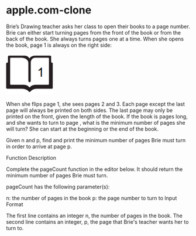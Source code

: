 # apple.com-clone


Brie’s Drawing teacher asks her class to open their books to a page number. Brie can either start turning pages from the front of the book or from the back of the book. She always turns pages one at a time. When she opens the book, page 1 is always on the right side:

   <img src="../images/book.png" alt="book-image">

When she flips page 1, she sees pages 2 and 3. Each page except the last page will always be printed on both sides. The last page may only be printed on the front, given the length of the book. If the book is  pages long, and she wants to turn to page , what is the minimum number of pages she will turn? She can start at the beginning or the end of the book.

Given n and p, find and print the minimum number of pages Brie must turn in order to arrive at page p.

Function Description

Complete the pageCount function in the editor below. It should return the minimum number of pages Brie must turn.

pageCount has the following parameter(s):

n: the number of pages in the book
p: the page number to turn to
Input Format

The first line contains an integer n, the number of pages in the book. 
The second line contains an integer, p, the page that Brie's teacher wants her to turn to.
